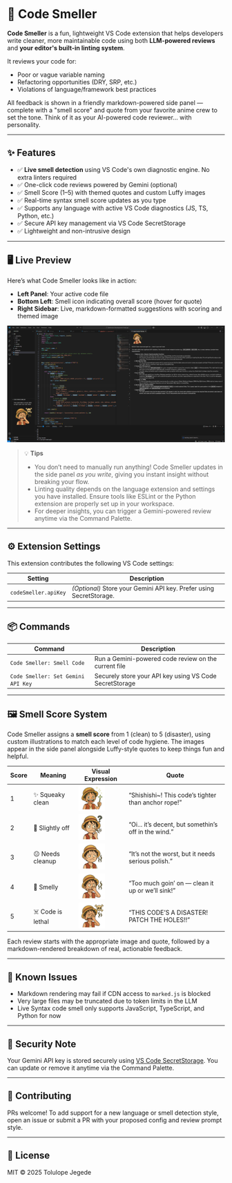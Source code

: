 # 🧼 Code Smeller

**Code Smeller** is a fun, lightweight VS Code extension that helps developers write cleaner, more maintainable code using both **LLM-powered reviews** and **your editor's built-in linting system**.

It reviews your code for:

- Poor or vague variable naming
- Refactoring opportunities (DRY, SRP, etc.)
- Violations of language/framework best practices

All feedback is shown in a friendly markdown-powered side panel — complete with a "smell score" and quote from your favorite anime crew to set the tone. Think of it as your AI-powered code reviewer... with personality.

---

## ✨ Features

- ✅ **Live smell detection** using VS Code's own diagnostic engine. No extra linters required
- ✅ One-click code reviews powered by Gemini (optional)
- ✅ Smell Score (1–5) with themed quotes and custom Luffy images
- ✅ Real-time syntax smell score updates as you type
- ✅ Supports any language with active VS Code diagnostics (JS, TS, Python, etc.)
- ✅ Secure API key management via VS Code SecretStorage
- ✅ Lightweight and non-intrusive design

---

## 🖥️ Live Preview

Here’s what Code Smeller looks like in action:

- **Left Panel**: Your active code file
- **Bottom Left**: Smell icon indicating overall score (hover for quote)
- **Right Sidebar**: Live, markdown-formatted suggestions with scoring and themed image

![Code Smeller in Action](resources/codesmellerscreenshot.png)

> 💡 **Tips**
>
> - You don’t need to manually run anything! Code Smeller updates in the side panel _as you write_, giving you instant insight without breaking your flow.
> - Linting quality depends on the language extension and settings you have installed. Ensure tools like ESLint or the Python extension are properly set up in your workspace.
> - For deeper insights, you can trigger a Gemini-powered review anytime via the Command Palette.

---

## ⚙️ Extension Settings

This extension contributes the following VS Code settings:

| Setting              | Description                                                         |
| -------------------- | ------------------------------------------------------------------- |
| `codeSmeller.apiKey` | _(Optional)_ Store your Gemini API key. Prefer using SecretStorage. |

---

## 📦 Commands

| Command                            | Description                                             |
| ---------------------------------- | ------------------------------------------------------- |
| `Code Smeller: Smell Code`         | Run a Gemini-powered code review on the current file    |
| `Code Smeller: Set Gemini API Key` | Securely store your API key using VS Code SecretStorage |

---

## 🖼️ Smell Score System

Code Smeller assigns a **smell score** from 1 (clean) to 5 (disaster), using custom illustrations to match each level of code hygiene. The images appear in the side panel alongside Luffy-style quotes to keep things fun and helpful.

| Score | Meaning           | Visual Expression                         | Quote                                                |
| ----- | ----------------- | ----------------------------------------- | ---------------------------------------------------- |
| 1     | ✨ Squeaky clean  | <img src="resources/img1.png" width="60"> | “Shishishi~! This code’s tighter than anchor rope!”  |
| 2     | 🧐 Slightly off   | <img src="resources/img2.png" width="60"> | “Oi... it’s decent, but somethin’s off in the wind.” |
| 3     | 😐 Needs cleanup  | <img src="resources/img3.png" width="60"> | “It’s not the worst, but it needs serious polish.”   |
| 4     | 🤢 Smelly         | <img src="resources/img4.png" width="60"> | “Too much goin’ on — clean it up or we’ll sink!”     |
| 5     | ☠️ Code is lethal | <img src="resources/img5.png" width="60"> | “THIS CODE’S A DISASTER! PATCH THE HOLES!!”          |

Each review starts with the appropriate image and quote, followed by a markdown-rendered breakdown of real, actionable feedback.

---

## 🐞 Known Issues

- Markdown rendering may fail if CDN access to `marked.js` is blocked
- Very large files may be truncated due to token limits in the LLM
- Live Syntax code smell only supports JavaScript, TypeScript, and Python for now

---

## 🔐 Security Note

Your Gemini API key is stored securely using [VS Code SecretStorage](https://code.visualstudio.com/api/references/vscode-api#SecretStorage). You can update or remove it anytime via the Command Palette.

---

## 🤝 Contributing

PRs welcome! To add support for a new language or smell detection style, open an issue or submit a PR with your proposed config and review prompt style.

---

## 📜 License

MIT © 2025 Tolulope Jegede
